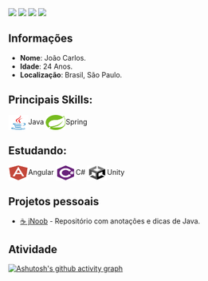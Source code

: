 <div>
  <a href="https://www.linkedin.com/in/scjoao" target="_blank"><img src="https://img.shields.io/badge/-LinkedIn-%230077B5?style=for-the-badge&logo=linkedin&logoColor=white" target="_blank"></a>
  <a href="https://www.linkedin.com/in/scjoao" target="_blank"><img src="https://img.shields.io/badge/Microsoft_Outlook-009200?style=for-the-badge&logo=microsoft-outlook&logoColor=white" target="_blank"></a>
  <a href="https://scjoao.dev" target="_blank"><img src="https://img.shields.io/badge/website-white?style=for-the-badge&logo=About.me&logoColor=grey" target="_blank"></a>
  <a href="https://gamingclasshero.itch.io/" target="_blank"><img src="https://img.shields.io/badge/Itch.io-FA5C5C?style=for-the-badge&logo=itchdotio&logoColor=white" target="_blank"></a>
</div>

## Informações
<ul>
  <li><b>Nome</b>: João Carlos.</li>
  <li><b>Idade</b>: 24 Anos.</li>
  <li><b>Localização</b>: Brasil, São Paulo.</li>
</ul>

## Principais Skills:
<div style="display: inline_block">
  <img align="center" alt="Joao-Java" height="30" width="40" src="https://raw.githubusercontent.com/devicons/devicon/master/icons/java/java-original.svg">Java
  <img align="center" alt="Joao-Spring" height="30" width="40" src="https://raw.githubusercontent.com/devicons/devicon/master/icons/spring/spring-original.svg">Spring
</div>

## Estudando:
<div style="display: inline_block">
  <img align="center" alt="Rafa-Js" height="30" width="40" src="https://raw.githubusercontent.com/devicons/devicon/master/icons/angularjs/angularjs-plain.svg">Angular
  <img align="center" alt="Rafa-Js" height="30" width="40" src="https://raw.githubusercontent.com/devicons/devicon/master/icons/csharp/csharp-plain.svg">C#
  <img align="center" alt="Rafa-Ts" height="30" width="40" src="https://raw.githubusercontent.com/devicons/devicon/master/icons/unity/unity-original.svg">Unity
</div>

## Projetos pessoais
<ul>
  <li><a href="https://github.com/scjoao/jnoob" target="_blank">☕ jNoob</a> - Repositório com anotações e dicas de Java.</li>
</ul>

## Atividade
[![Ashutosh's github activity graph](https://github-readme-activity-graph.cyclic.app/graph?username=scjoao&bg_color=161b22&color=4c7b9e&line=5a2a57&point=ffffff&area=true&hide_border=true)](https://github.com/ashutosh00710/github-readme-activity-graph)
